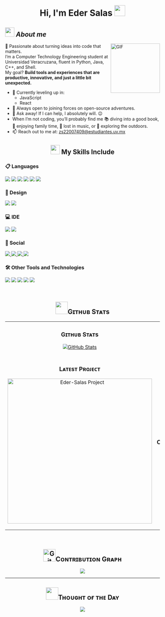 <h1 align="center"><b>Hi, I'm Eder Salas </b>
<img src="https://media.giphy.com/media/hvRJCLFzcasrR4ia7z/giphy.gif" width="35"></h1>

## <img src="https://media.giphy.com/media/ObNTw8Uzwy6KQ/giphy.gif" width="30px">&nbsp;***About me***

<img align="right" alt="GIF" height="160px" src="https://media.giphy.com/media/du3J3cXyzhj75IOgvA/giphy.gif" />

🚀 Passionate about turning ideas into code that matters.  
I’m a Computer Technology Engineering student at Universidad Veracruzana, fluent in Python, Java, C++, and Shell.  
My goal? **Build tools and experiences that are productive, innovative, and just a little bit unexpected.**

- 🌱 Currently leveling up in:
  - JavaScript
  - React
- 🤝 Always open to joining forces on open-source adventures.
- 🙌 Ask away! If I can help, I absolutely will. 😉  
- When I’m not coding, you’ll probably find me 📚 diving into a good book, 🏡 enjoying family time, 🎵 lost in music, or 🌴 exploring the outdoors.
- 📫 Reach out to me at: <a href="mailto:zs22007409@estudiantes.uv.mx">zs22007409@estudiantes.uv.mx</a>

##
<h2 align="center"><picture>
<img src="https://media2.giphy.com/media/QssGEmpkyEOhBCb7e1/giphy.gif?cid=ecf05e47a0n3gi1bfqntqmob8g9aid1oyj2wr3ds3mg700bl&rid=giphy.gif" width ="30"></picture> My Skills Include</h2>

<h3>📋 Languages </h3>
<span> 
  <img src="https://img.shields.io/badge/HTML5-E34F26?style=for-the-badge&logo=html5&logoColor=white">
  <img src="https://img.shields.io/badge/CSS3-1572B6?style=for-the-badge&logo=css3&logoColor=white">
  <img src="https://img.shields.io/badge/JavaScript-F7DF1E?style=for-the-badge&logo=javascript&logoColor=black">
  <img src="https://img.shields.io/badge/c++-%2300599C.svg?style=for-the-badge&logo=c%2B%2B&logoColor=white">
  <img src="https://img.shields.io/badge/Java-ED8B00?style=for-the-badge&logo=java&logoColor=white">
  <img src="https://img.shields.io/badge/python-3670A0?style=for-the-badge&logo=python&logoColor=ffdd54">
</span>

<h3>🎨 Design </h3>
<span>
  <img src="https://img.shields.io/badge/Canva-%2300C4CC.svg?style=for-the-badge&logo=Canva&logoColor=white">
  <img src="https://img.shields.io/badge/figma-%23F24E1E.svg?style=for-the-badge&logo=figma&logoColor=white">
</span>

<h3>💻 IDE </h3>
<span>
  <img src="https://img.shields.io/badge/IntelliJIDEA-000000.svg?style=for-the-badge&logo=intellij-idea&logoColor=white">
  <img src="https://img.shields.io/badge/Visual_Studio_Code-0078D4?style=for-the-badge&logo=visual%20studio%20code&logoColor=white">
</span>

<h3>💬 Social </h3>
<a href="https://discord.com/users/ederpitudo2121"> 
  <img src="https://img.shields.io/badge/Discord-%235865F2.svg?style=for-the-badge&logo=discord&logoColor=white">
</a>
<a href="https://www.instagram.com/eder.salass/">
  <img src="https://img.shields.io/badge/Instagram-%23E4405F.svg?style=for-the-badge&logo=Instagram&logoColor=white">
</a>
<a href="https://www.reddit.com/user/Eder-Salass/">
  <img src="https://img.shields.io/badge/Reddit-FF4500?style=for-the-badge&logo=reddit&logoColor=white">
</a>
<a href="https://x.com/EderPitudo21">
  <img src="https://img.shields.io/badge/X-%23000000.svg?style=for-the-badge&logo=X&logoColor=white">
</a>

<h3>🛠 Other Tools and Technologies </h3>
<span>
  <img src="https://img.shields.io/badge/Git-F05032?style=for-the-badge&logo=git&logoColor=white">
  <img src="https://img.shields.io/badge/Microsoft_Office-D83B01?style=for-the-badge&logo=microsoft-office&logoColor=white">
  <img src="https://img.shields.io/badge/Notion-%23000000.svg?style=for-the-badge&logo=notion&logoColor=white">
  <img src="https://img.shields.io/badge/Spotify-1ED760?style=for-the-badge&logo=spotify&logoColor=white">
  <img src="https://img.shields.io/badge/Xampp-F37623?style=for-the-badge&logo=xampp&logoColor=white">
</span>


­
##
<h2 align="center"><picture>
<img src="https://media.giphy.com/media/iY8CRBdQXODJSCERIr/giphy.gif" width="40px"></picture>Gɪᴛʜᴜʙ Sᴛᴀᴛs</h2>

<table width="100%">
  <tr>
    <td width="50%">
      <h3 align="center"><strong>Gɪᴛʜᴜʙ Sᴛᴀᴛs</strong></h3>
      <p align="center">
        <a href="https://github.com/Eder-Salas">
          <img align="center" src="https://github-readme-stats.vercel.app/api?username=Eder-Salas&count_private=true&show_icons=true&theme=nightowl" alt="GitHub Stats" />
        </a>
      </p>
    </td>
    <td width="50%">
      <h3 align="center"><strong>Sᴛʀᴇᴀᴋ Sᴛᴀᴛs</strong></h3>
      <p align="center">
        <a href="https://github.com/Eder-Salas">
          <img align="center" src="https://streak-stats.demolab.com?user=Eder-Salas&theme=nightowl" alt="Streak Stats" />
        </a>
      </p>
    </td>
  </tr>
  <tr>
    <td width="50%">
      <h3 align="center"><strong>Lᴀᴛᴇsᴛ Pʀᴏᴊᴇᴄᴛ</strong></h3>
      <p align="center">
        <a href="https://github.com/Eder-Salas/Eder-Salas">
          <img align="center" width="470" src="https://github-readme-stats.vercel.app/api/pin/?username=Eder-Salas&repo=cryptos&theme=nightowl&show_owner=true" alt="Eder-Salas Project" />
        </a>
      </p>
    </td>
    <td width="50%">
      <h3 align="center"><strong>Tᴏᴘ Cᴏɴᴛʀɪʙᴜᴛɪᴏɴs</strong></h3>
      <p align="center">
        <a href="https://github.com/Eder-Salas">
          <img align="center" src="https://github-contributor-stats.vercel.app/api?username=Eder-Salas&limit=3&theme=nightowl&show_owner=true&combine_all_yearly_contributions=true" alt="Top Repo" />
        </a>
      </p>
    </td>
  </tr>
</table>
<br />

<!--Contribution Graph-->
##
<h2 align="center"><picture>
<img src="https://media.giphy.com/media/W5eoZHPpUx9sapR0eu/giphy.gif" width="40px" alt="Git"></picture>Cᴏɴᴛʀɪʙᴜᴛɪᴏɴ Gʀᴀᴘʜ</h2>
<div align="center">
    <img src="https://github-readme-activity-graph.vercel.app/graph?username=Eder-Salas&bg_color=011627&color=79d3c3&line=c792ea&point=ffeb95&area=true&hide_border=false" border-radius="15">
</div>

---

<!--Dynamic Quote card updated everyday at 12 PM--> 
##
<h2 align="center"><picture>
<img src="https://github.com/7oSkaaa/7oSkaaa/blob/main/Images/about_me.gif?raw=true" width="40px"></picture>Tʜᴏᴜɢʜᴛ ᴏғ ᴛʜᴇ Dᴀʏ</h2>

<!--STARTS_HERE_QUOTE_CARD-->
<p align="center">
    <img src="https://readme-daily-quotes.vercel.app/api?author=Yanni&quote=Music%20is%20like%20creating%20an%20emotional%20painting.%20The%20sounds%20are%20the%20colors.&theme=dark&bg_color=011627&author_color=ffeb95">
</p>
<!--ENDS_HERE_QUOTE_CARD-->
